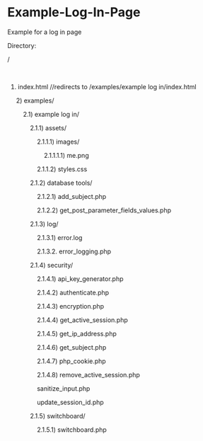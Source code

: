 # Example-Log-In-Page
Example for a log in page

Directory:

/

&nbsp;&nbsp;&nbsp;&nbsp;
1) index.html //redirects to /examples/example log in/index.html

&nbsp;&nbsp;&nbsp;&nbsp;
2) examples/

&nbsp;&nbsp;&nbsp;&nbsp;&nbsp;&nbsp;&nbsp;&nbsp;
2.1) example log in/

&nbsp;&nbsp;&nbsp;&nbsp;&nbsp;&nbsp;&nbsp;&nbsp;&nbsp;&nbsp;&nbsp;&nbsp;
2.1.1) assets/

&nbsp;&nbsp;&nbsp;&nbsp;&nbsp;&nbsp;&nbsp;&nbsp;&nbsp;&nbsp;&nbsp;&nbsp;&nbsp;&nbsp;&nbsp;&nbsp;
2.1.1.1) images/

&nbsp;&nbsp;&nbsp;&nbsp;&nbsp;&nbsp;&nbsp;&nbsp;&nbsp;&nbsp;&nbsp;&nbsp;&nbsp;&nbsp;&nbsp;&nbsp;&nbsp;&nbsp;&nbsp;&nbsp;
2.1.1.1.1) me.png

&nbsp;&nbsp;&nbsp;&nbsp;&nbsp;&nbsp;&nbsp;&nbsp;&nbsp;&nbsp;&nbsp;&nbsp;&nbsp;&nbsp;&nbsp;&nbsp;
2.1.1.2) styles.css

&nbsp;&nbsp;&nbsp;&nbsp;&nbsp;&nbsp;&nbsp;&nbsp;&nbsp;&nbsp;&nbsp;&nbsp;
2.1.2) database tools/

&nbsp;&nbsp;&nbsp;&nbsp;&nbsp;&nbsp;&nbsp;&nbsp;&nbsp;&nbsp;&nbsp;&nbsp;&nbsp;&nbsp;&nbsp;&nbsp;
2.1.2.1) add_subject.php

&nbsp;&nbsp;&nbsp;&nbsp;&nbsp;&nbsp;&nbsp;&nbsp;&nbsp;&nbsp;&nbsp;&nbsp;&nbsp;&nbsp;&nbsp;&nbsp;
2.1.2.2) get_post_parameter_fields_values.php

&nbsp;&nbsp;&nbsp;&nbsp;&nbsp;&nbsp;&nbsp;&nbsp;&nbsp;&nbsp;&nbsp;&nbsp;
2.1.3) log/

&nbsp;&nbsp;&nbsp;&nbsp;&nbsp;&nbsp;&nbsp;&nbsp;&nbsp;&nbsp;&nbsp;&nbsp;&nbsp;&nbsp;&nbsp;&nbsp;
2.1.3.1) error.log

&nbsp;&nbsp;&nbsp;&nbsp;&nbsp;&nbsp;&nbsp;&nbsp;&nbsp;&nbsp;&nbsp;&nbsp;&nbsp;&nbsp;&nbsp;&nbsp;
2.1.3.2. error_logging.php

&nbsp;&nbsp;&nbsp;&nbsp;&nbsp;&nbsp;&nbsp;&nbsp;&nbsp;&nbsp;&nbsp;&nbsp;
2.1.4) security/

&nbsp;&nbsp;&nbsp;&nbsp;&nbsp;&nbsp;&nbsp;&nbsp;&nbsp;&nbsp;&nbsp;&nbsp;&nbsp;&nbsp;&nbsp;&nbsp;
2.1.4.1) api_key_generator.php

&nbsp;&nbsp;&nbsp;&nbsp;&nbsp;&nbsp;&nbsp;&nbsp;&nbsp;&nbsp;&nbsp;&nbsp;&nbsp;&nbsp;&nbsp;&nbsp;
2.1.4.2) authenticate.php

&nbsp;&nbsp;&nbsp;&nbsp;&nbsp;&nbsp;&nbsp;&nbsp;&nbsp;&nbsp;&nbsp;&nbsp;&nbsp;&nbsp;&nbsp;&nbsp;
2.1.4.3) encryption.php

&nbsp;&nbsp;&nbsp;&nbsp;&nbsp;&nbsp;&nbsp;&nbsp;&nbsp;&nbsp;&nbsp;&nbsp;&nbsp;&nbsp;&nbsp;&nbsp;
2.1.4.4) get_active_session.php

&nbsp;&nbsp;&nbsp;&nbsp;&nbsp;&nbsp;&nbsp;&nbsp;&nbsp;&nbsp;&nbsp;&nbsp;&nbsp;&nbsp;&nbsp;&nbsp;
2.1.4.5) get_ip_address.php

&nbsp;&nbsp;&nbsp;&nbsp;&nbsp;&nbsp;&nbsp;&nbsp;&nbsp;&nbsp;&nbsp;&nbsp;&nbsp;&nbsp;&nbsp;&nbsp;
2.1.4.6) get_subject.php

&nbsp;&nbsp;&nbsp;&nbsp;&nbsp;&nbsp;&nbsp;&nbsp;&nbsp;&nbsp;&nbsp;&nbsp;&nbsp;&nbsp;&nbsp;&nbsp;
2.1.4.7) php_cookie.php

&nbsp;&nbsp;&nbsp;&nbsp;&nbsp;&nbsp;&nbsp;&nbsp;&nbsp;&nbsp;&nbsp;&nbsp;&nbsp;&nbsp;&nbsp;&nbsp;
2.1.4.8) remove_active_session.php

&nbsp;&nbsp;&nbsp;&nbsp;&nbsp;&nbsp;&nbsp;&nbsp;&nbsp;&nbsp;&nbsp;&nbsp;&nbsp;&nbsp;&nbsp;&nbsp;
sanitize_input.php

&nbsp;&nbsp;&nbsp;&nbsp;&nbsp;&nbsp;&nbsp;&nbsp;&nbsp;&nbsp;&nbsp;&nbsp;&nbsp;&nbsp;&nbsp;&nbsp;
update_session_id.php

&nbsp;&nbsp;&nbsp;&nbsp;&nbsp;&nbsp;&nbsp;&nbsp;&nbsp;&nbsp;&nbsp;&nbsp;
2.1.5) switchboard/

&nbsp;&nbsp;&nbsp;&nbsp;&nbsp;&nbsp;&nbsp;&nbsp;&nbsp;&nbsp;&nbsp;&nbsp;&nbsp;&nbsp;&nbsp;&nbsp;
2.1.5.1) switchboard.php
